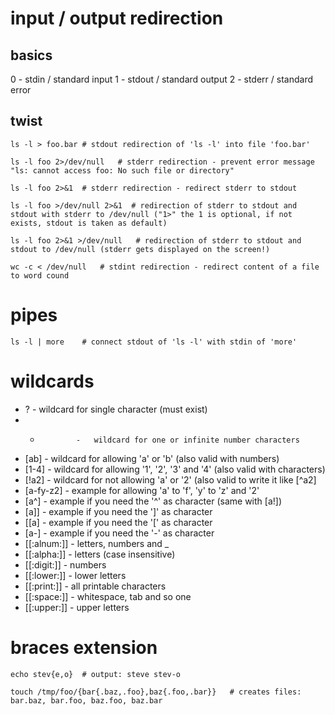# input / output redirection

## basics

0   -   stdin / standard input
1   -   stdout / standard output
2   -   stderr / standard error

## twist

    ls -l > foo.bar # stdout redirection of 'ls -l' into file 'foo.bar'

    ls -l foo 2>/dev/null   # stderr redirection - prevent error message "ls: cannot access foo: No such file or directory"

    ls -l foo 2>&1  # stderr redirection - redirect stderr to stdout

    ls -l foo >/dev/null 2>&1  # redirection of stderr to stdout and stdout with stderr to /dev/null ("1>" the 1 is optional, if not exists, stdout is taken as default)

    ls -l foo 2>&1 >/dev/null   # redirection of stderr to stdout and stdout to /dev/null (stderr gets displayed on the screen!)

    wc -c < /dev/null   # stdint redirection - redirect content of a file to word cound

# pipes

    ls -l | more    # connect stdout of 'ls -l' with stdin of 'more'

# wildcards

* ?             -   wildcard for single character (must exist)
* *             -   wildcard for one or infinite number characters
* [ab]          -   wildcard for allowing 'a' or 'b' (also valid with numbers)
* [1-4]         -   wildcard for allowing '1', '2', '3' and '4' (also valid with characters)
* [!a2]         -   wildcard for not allowing 'a' or '2' (also valid to write it like [^a2]
* [a-fy-z2]     -   example for allowing 'a' to 'f', 'y' to 'z' and '2'
* [a^]          -   example if you need the '^' as character (same with [a!])
* [a]]          -   example if you need the ']' as character
* [[a]          -   example if you need the '[' as character
* [a-]          -   example if you need the '-' as character
* [[:alnum:]]   -   letters, numbers and _
* [[:alpha:]]   -   letters (case insensitive)
* [[:digit:]]   -   numbers
* [[:lower:]]   -   lower letters
* [[:print:]]   -   all printable characters
* [[:space:]]   -   whitespace, tab and so one
* [[:upper:]]   -   upper letters

# braces extension

    echo stev{e,o}  # output: steve stev-o

    touch /tmp/foo/{bar{.baz,.foo},baz{.foo,.bar}}   # creates files: bar.baz, bar.foo, baz.foo, baz.bar
